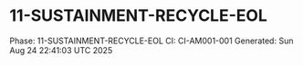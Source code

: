 # 11-SUSTAINMENT-RECYCLE-EOL
Phase: 11-SUSTAINMENT-RECYCLE-EOL
CI: CI-AM001-001
Generated: Sun Aug 24 22:41:03 UTC 2025
